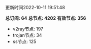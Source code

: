 更新时间2022-10-11 19:51:48

**总订阅: 64**
**总节点: 4202**
**有效节点: 356**
- v2ray节点: 197
- trojan节点: 34
- ss节点: 125
